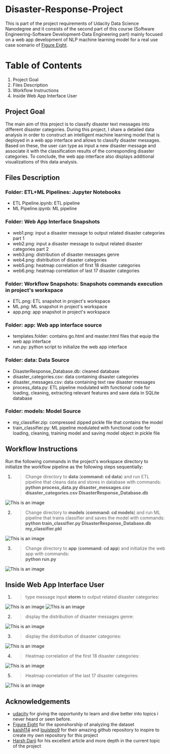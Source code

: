 # Disaster-Response-Project
This is part of the project requirements of Udacity Data Science Nanodegree and it consists of the second part of this course (Software Engineering-Software Development-Data Engineering part) mainly focused on a web app development of NLP machine learning model for a real use case scenario of [Figure Eight](https://appen.com/).

# Table of Contents
1. Project Goal
2. Files Description
3. Workflow Instructions
4. Inside Web App Interface User

## Project Goal
The main aim of this project is to classify disaster text messages into different disaster categories. During this project, I share a detailed data analysis in order to construct an intelligent machine learning model that is deployed in a web app interface and allows to classify disaster messages. Based on these, the user can type as input a new disaster message and associate it with the classification results of the corresponding disaster categories. To conclude, the web app interface also displays additional visualizations of this data analysis.

## Files Description
### Folder: ETL+ML Pipelines: Jupyter Notebooks
* ETL Pipeline.ipynb: ETL pipeline 
* ML Pipeline.ipynb: ML pipeline

### Folder: Web App Interface Snapshots
* web1.png: input a disaster message to output related disaster categories part 1
* web2.png: input a disaster message to output related disaster categories part 2
* web3.png: distribution of disaster messages genre
* web4.png: distribution of disaster categories
* web5.png: heatmap correlation of first 18 disaster categories
* web6.png: heatmap correlation of last 17 disaster categories

### Folder: Workflow Snapshots: Snapshots commands execution in project's workspace
* ETL.png: ETL snapshot in project's workspace
* ML.png: ML snapshot in project's workspace
* app.png: app snapshot in project's workspace

### Folder: app: Web app interface source
* templates.folder: contains go.html and master.html files that equip the web app interface
* run.py: python script to initialize the web app interface

### Folder: data: Data Source
* DisasterResponse_Database.db: cleaned database 
* disaster_categories.csv: data containing disaster categories 
* disaster_messages.csv: data containing text raw disaster messages  
* process_data.py: ETL pipeline modulated with functional code for loading, cleaning, extracting relevant features and save data in SQLite database

### Folder: models: Model Source
* my_classifier.zip: compressed zipped pickle file that contains the model
* train_classifier.py: ML pipeline modulated with functional code for loading, cleaning, training model and saving model object in pickle file

## Workflow Instructions
Run the following commands in the project's workspace directory to initialize the workflow pipeline as the following steps sequentially:

1. > Change directory to **data** (**command: cd data**) and run ETL pipeline that cleans data and stores in database with commands: \
**python process_data.py disaster_messages.csv disaster_categories.csv DisasterResponse_Database.db**

![This is an image](Workflow%20Snapshots/ETL.png)

2. > Change directory to **models** (**command: cd models**) and run ML pipeline that trains classifier and saves the model with commands: \
**python train_classifier.py DisasterResponse_Database.db my_classifier.pkl**

![This is an image](Workflow%20Snapshots/ML.png)

3. > Change directory to **app** (**command: cd app**) and initialize the web app with commands: \
**python run.py**

![This is an image](Workflow%20Snapshots/app.png)

## Inside Web App Interface User
1. > type message input **storm** to output related disaster categories: 

![This is an image](Web%20App%20interface%20Snapshots/web1.png)
![This is an image](Web%20App%20interface%20Snapshots/web2.png)

2. > display the distribution of disaster messages genre: 

![This is an image](Web%20App%20interface%20Snapshots/web3.png)


3. > display the distribution of disaster categories: 

![This is an image](Web%20App%20interface%20Snapshots/web4.png)


4. > Heatmap correlation of the first 18 disaster categories: 

![This is an image](Web%20App%20interface%20Snapshots/web5.png)

5. > Heatmap correlation of the last 17 disaster categories: 

![This is an image](Web%20App%20interface%20Snapshots/web6.png)

## Acknowledgements
* [udacity](https://www.udacity.com/) for giving the opportunity to learn and dive better into topics i never heard or seen before.
* [Figure Eight](https://appen.com/) for the sponshorship of analyzing the dataset
* [kaish114](https://github.com/kaish114/Disaster-Response-Pipelines) and [louisteo9](https://github.com/louisteo9/udacity-disaster-response-pipeline) for their amazing github repository to inspire to create my own repository for this project
* [Harsh Darji](https://towardsdatascience.com/building-a-disaster-response-web-application-4066e6f90072) for his excellent article and more depth in the current topic of the project


